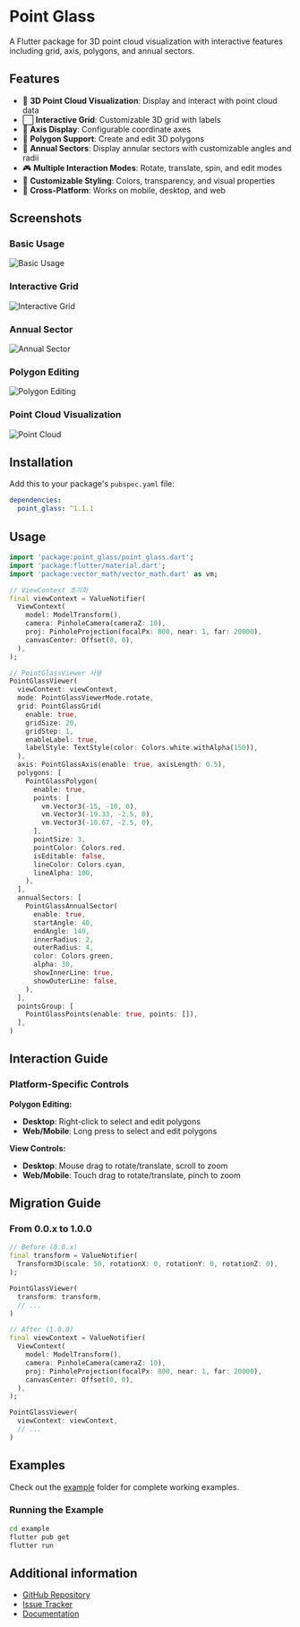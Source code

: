 # Point Glass

A Flutter package for 3D point cloud visualization with interactive features including grid, axis, polygons, and annual sectors.

## Features

- 🎯 **3D Point Cloud Visualization**: Display and interact with point cloud data
- ⬜ **Interactive Grid**: Customizable 3D grid with labels
- 🧭 **Axis Display**: Configurable coordinate axes
- 🔷 **Polygon Support**: Create and edit 3D polygons
- 🍕 **Annual Sectors**: Display annular sectors with customizable angles and radii
- 🎮 **Multiple Interaction Modes**: Rotate, translate, spin, and edit modes
- 🎨 **Customizable Styling**: Colors, transparency, and visual properties
- 📱 **Cross-Platform**: Works on mobile, desktop, and web

## Screenshots

### Basic Usage
![Basic Usage](https://raw.githubusercontent.com/immsong/point_glass/main/doc/images/basic_use.gif)

### Interactive Grid
![Interactive Grid](https://raw.githubusercontent.com/immsong/point_glass/main/doc/images/grid.gif)

### Annual Sector
![Annual Sector](https://raw.githubusercontent.com/immsong/point_glass/main/doc/images/annual_sector.gif)
 
### Polygon Editing
![Polygon Editing](https://raw.githubusercontent.com/immsong/point_glass/main/doc/images/polygon.gif)

### Point Cloud Visualization
![Point Cloud](https://raw.githubusercontent.com/immsong/point_glass/main/doc/images/point_cloud.gif)

## Installation

Add this to your package's `pubspec.yaml` file:
 
```yaml
dependencies:
  point_glass: ^1.1.1
```

## Usage

```dart
import 'package:point_glass/point_glass.dart';
import 'package:flutter/material.dart';
import 'package:vector_math/vector_math.dart' as vm;

// ViewContext 초기화
final viewContext = ValueNotifier(
  ViewContext(
    model: ModelTransform(),
    camera: PinholeCamera(cameraZ: 10),
    proj: PinholeProjection(focalPx: 800, near: 1, far: 20000),
    canvasCenter: Offset(0, 0),
  ),
);

// PointGlassViewer 사용
PointGlassViewer(
  viewContext: viewContext,
  mode: PointGlassViewerMode.rotate,
  grid: PointGlassGrid(
    enable: true,
    gridSize: 20,
    gridStep: 1,
    enableLabel: true,
    labelStyle: TextStyle(color: Colors.white.withAlpha(150)),
  ),
  axis: PointGlassAxis(enable: true, axisLength: 0.5),
  polygons: [
    PointGlassPolygon(
      enable: true,
      points: [
        vm.Vector3(-15, -10, 0),
        vm.Vector3(-19.33, -2.5, 0),
        vm.Vector3(-10.67, -2.5, 0),
      ],
      pointSize: 3,
      pointColor: Colors.red,
      isEditable: false,
      lineColor: Colors.cyan,
      lineAlpha: 100,
    ),
  ],
  annualSectors: [
    PointGlassAnnualSector(
      enable: true,
      startAngle: 40,
      endAngle: 140,
      innerRadius: 2,
      outerRadius: 4,
      color: Colors.green,
      alpha: 30,
      showInnerLine: true,
      showOuterLine: false,
    ),
  ],
  pointsGroup: [
    PointGlassPoints(enable: true, points: []),
  ],
)
```

## Interaction Guide

### Platform-Specific Controls

**Polygon Editing:**
- **Desktop**: Right-click to select and edit polygons
- **Web/Mobile**: Long press to select and edit polygons

**View Controls:**
- **Desktop**: Mouse drag to rotate/translate, scroll to zoom
- **Web/Mobile**: Touch drag to rotate/translate, pinch to zoom

## Migration Guide

### From 0.0.x to 1.0.0

```dart
// Before (0.0.x)
final transform = ValueNotifier(
  Transform3D(scale: 50, rotationX: 0, rotationY: 0, rotationZ: 0),
);

PointGlassViewer(
  transform: transform,
  // ...
)

// After (1.0.0)
final viewContext = ValueNotifier(
  ViewContext(
    model: ModelTransform(),
    camera: PinholeCamera(cameraZ: 10),
    proj: PinholeProjection(focalPx: 800, near: 1, far: 20000),
    canvasCenter: Offset(0, 0),
  ),
);

PointGlassViewer(
  viewContext: viewContext,
  // ...
)
```

## Examples

Check out the [example](https://github.com/immsong/point_glass/tree/main/example) folder for complete working examples.

### Running the Example
```bash
cd example
flutter pub get
flutter run
```

## Additional information

- [GitHub Repository](https://github.com/immsong/point_glass)
- [Issue Tracker](https://github.com/immsong/point_glass/issues)
- [Documentation](https://github.com/immsong/point_glass#readme)

